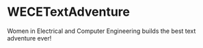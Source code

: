 # WECETextAdventure
Women in Electrical and Computer Engineering builds the best text adventure ever!
